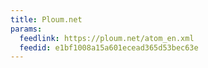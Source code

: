 ```yaml
---
title: Ploum.net
params:
  feedlink: https://ploum.net/atom_en.xml
  feedid: e1bf1008a15a601ecead365d53bec63e
---
```

